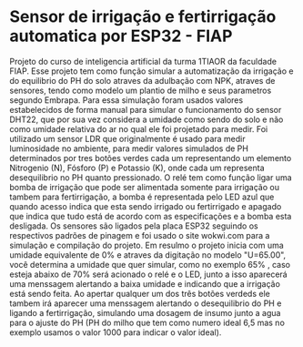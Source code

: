 # Sensor de irrigação e fertirrigação automatica por ESP32 - FIAP

Projeto do curso de inteligencia artificial da turma 1TIAOR da faculdade FIAP.
Esse projeto tem como função simular a automatização da irrigação e do equilibrio do PH do solo atraves da adulbação com NPK, atraves de sensores, tendo como modelo um plantio de milho e seus parametros segundo Embrapa.
Para essa simulação foram usados valores estabelecidos de forma manual para simular o funcionamento do sensor DHT22, que por sua vez considera a umidade como sendo do solo e não como umidade relativa do ar no qual ele foi projetado para medir.
Foi utilizado um sensor LDR que originalmente é usado para medir luminosidade no ambiente, para medir valores simulados de PH determinados por tres botões verdes cada um representando um elemento Nitrogenio (N), Fósforo (P) e Potassio (K), onde cada um representa desequilibrio no PH quanto pressionado.
O relé tem como função ligar uma bomba de irrigação que pode ser alimentada somente para irrigação ou tambem para fertirrigação, a bomba é representada pelo LED azul que quando acesso indica que esta sendo irrigado ou fertirrigado e apagado que indica que tudo está de acordo com as especificações e a bomba esta desligada.
Os sensores são ligados pela placa ESP32 seguindo os respectivos padrões de pinagem e foi usado o site wokwi.com para a simulação e compilação do projeto.
Em resulmo o projeto inicia com uma umidade equivalente de 0% e atraves da digitação no modelo "U=65.00", você determina a umidade que quer simular, como no exemplo 65% , caso esteja abaixo de 70% será acionado o relé e o LED, junto a isso aparecerá uma menssagem alertando a baixa umidade e indicando que a irrigação está sendo feita.
Ao apertar qualquer um dos três botões verdeds ele tambem irá aparecer uma menssagem alertando o desequilibrio do PH e ligando a fertirrigação, simulando uma dosagem de insumo junto a agua para o ajuste do PH (PH do milho que tem como numero ideal 6,5 mas no exemplo usamos o valor 1000 para indicar o valor ideal).







